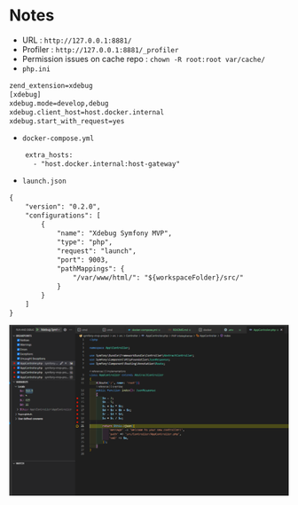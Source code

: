 # Notes

- URL : `http://127.0.0.1:8881/`
- Profiler : `http://127.0.0.1:8881/_profiler`
- Permission issues on cache repo : `chown -R root:root var/cache/`
- `php.ini`

```
zend_extension=xdebug
[xdebug]
xdebug.mode=develop,debug
xdebug.client_host=host.docker.internal
xdebug.start_with_request=yes
```

- `docker-compose.yml`

```
    extra_hosts:
      - "host.docker.internal:host-gateway"
```

- `launch.json`

```
{
    "version": "0.2.0",
    "configurations": [
        {
            "name": "Xdebug Symfony MVP",
            "type": "php",
            "request": "launch",
            "port": 9003,
            "pathMappings": {
                "/var/www/html/": "${workspaceFolder}/src/"
            }
        }
    ]
}
```

<img src="./_docs/xdebug-vscode.png" alt=""/>
